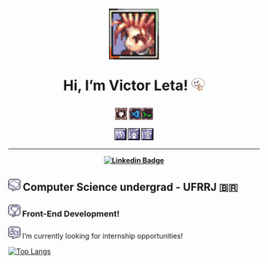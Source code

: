 <h1 align="center">
  <img src="img/Screenshot_28.png" alt="meu personagem em ragnarok" width=100>
  
   Hi, I’m Victor Leta! <img src="img/Emote_no1.gif" alt="emote /no1 do ragnarok">
  
<h4 align="center">
  
  ![github icon skill](https://github.com/victorrlo/victorrlo/blob/main/img/githubicon3.png)
  ![vscode icon skill](https://github.com/victorrlo/victorrlo/blob/main/img/vscodeicon2.png)![terminal icon skill](https://github.com/victorrlo/victorrlo/blob/main/img/terminalicon.png)

  ![html icon skill](https://github.com/victorrlo/victorrlo/blob/main/img/htmlicon.png)
  ![css icon skill](https://github.com/victorrlo/victorrlo/blob/main/img/cssicon.png)
  ![js icon skill](https://github.com/victorrlo/victorrlo/blob/main/img/javascripticon.png)  
  
<hr>

[![Linkedin Badge](https://img.shields.io/badge/-Linkedin-blue?style=for-the-badge&logo=Linkedin&logoColor=white&link=https://github.com/victorrlo)](https://www.linkedin.com/in/victor-leta)

## <img src="img/1.png"> Computer Science undergrad - UFRRJ 🇧🇷
### <img src="img/4.png"> Front-End Development!

<img src="img/23.png"> I’m currently looking for internship opportunities!   

[![Top Langs](https://github-readme-stats.vercel.app/api/top-langs/?username=victorrlo&&show_icons=true&layout=compact&theme=dracula)](https://github.com/victorrlo)


<!---
victorrlo/victorrlo is a ✨ special ✨ repository because its `README.md` (this file) appears on your GitHub profile.
You can click the Preview link to take a look at your changes.
--->
